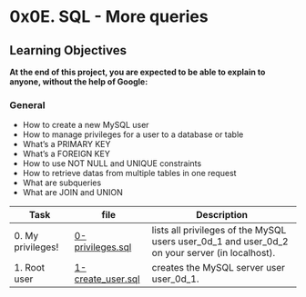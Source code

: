 # 0x0E. SQL - More queries

## Learning Objectives

**At the end of this project, you are expected to be able to explain to anyone, without the help of Google:**

### General

- How to create a new MySQL user
- How to manage privileges for a user to a database or table
- What’s a PRIMARY KEY
- What’s a FOREIGN KEY
- How to use NOT NULL and UNIQUE constraints
- How to retrieve datas from multiple tables in one request
- What are subqueries
- What are JOIN and UNION

| Task | file | Description |
|------|------|-------------|
| 0. My privileges! | [0-privileges.sql](https://github.com/SHEFOO10/alx-higher_level_programming/tree/main/0x0D-SQL_introduction/1-create_database_if_missing.sql) | lists all privileges of the MySQL users user_0d_1 and user_0d_2 on your server (in localhost). |
| 1. Root user | [1-create_user.sql](https://github.com/SHEFOO10/alx-higher_level_programming/tree/main/0x0D-SQL_introduction/1-create_user.sql) | creates the MySQL server user user_0d_1. |
